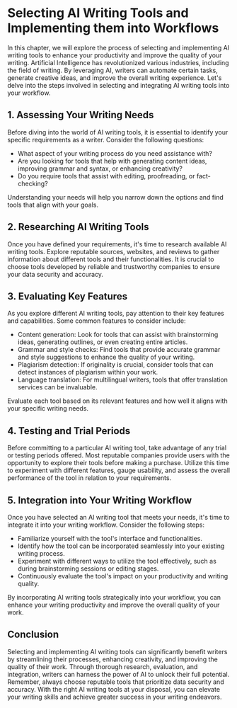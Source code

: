 # Selecting AI Writing Tools and Implementing them into Workflows

In this chapter, we will explore the process of selecting and implementing AI writing tools to enhance your productivity and improve the quality of your writing. Artificial Intelligence has revolutionized various industries, including the field of writing. By leveraging AI, writers can automate certain tasks, generate creative ideas, and improve the overall writing experience. Let's delve into the steps involved in selecting and integrating AI writing tools into your workflow.

## 1. Assessing Your Writing Needs

Before diving into the world of AI writing tools, it is essential to identify your specific requirements as a writer. Consider the following questions:

- What aspect of your writing process do you need assistance with?
- Are you looking for tools that help with generating content ideas, improving grammar and syntax, or enhancing creativity?
- Do you require tools that assist with editing, proofreading, or fact-checking?

Understanding your needs will help you narrow down the options and find tools that align with your goals.

## 2. Researching AI Writing Tools

Once you have defined your requirements, it's time to research available AI writing tools. Explore reputable sources, websites, and reviews to gather information about different tools and their functionalities. It is crucial to choose tools developed by reliable and trustworthy companies to ensure your data security and accuracy.

## 3. Evaluating Key Features

As you explore different AI writing tools, pay attention to their key features and capabilities. Some common features to consider include:

- Content generation: Look for tools that can assist with brainstorming ideas, generating outlines, or even creating entire articles.
- Grammar and style checks: Find tools that provide accurate grammar and style suggestions to enhance the quality of your writing.
- Plagiarism detection: If originality is crucial, consider tools that can detect instances of plagiarism within your work.
- Language translation: For multilingual writers, tools that offer translation services can be invaluable.

Evaluate each tool based on its relevant features and how well it aligns with your specific writing needs.

## 4. Testing and Trial Periods

Before committing to a particular AI writing tool, take advantage of any trial or testing periods offered. Most reputable companies provide users with the opportunity to explore their tools before making a purchase. Utilize this time to experiment with different features, gauge usability, and assess the overall performance of the tool in relation to your requirements.

## 5. Integration into Your Writing Workflow

Once you have selected an AI writing tool that meets your needs, it's time to integrate it into your writing workflow. Consider the following steps:

- Familiarize yourself with the tool's interface and functionalities.
- Identify how the tool can be incorporated seamlessly into your existing writing process.
- Experiment with different ways to utilize the tool effectively, such as during brainstorming sessions or editing stages.
- Continuously evaluate the tool's impact on your productivity and writing quality.

By incorporating AI writing tools strategically into your workflow, you can enhance your writing productivity and improve the overall quality of your work.

## Conclusion

Selecting and implementing AI writing tools can significantly benefit writers by streamlining their processes, enhancing creativity, and improving the quality of their work. Through thorough research, evaluation, and integration, writers can harness the power of AI to unlock their full potential. Remember, always choose reputable tools that prioritize data security and accuracy. With the right AI writing tools at your disposal, you can elevate your writing skills and achieve greater success in your writing endeavors.
